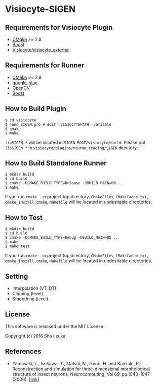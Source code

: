 # Visiocyte-SIGEN

## Requirements for Visiocyte Plugin

* [CMake](https://cmake.org/) >= 2.8
* [Boost](http://www.boost.org/)
* [Visiocyte/visiocyte_external](https://github.com/Visiocyte/visiocyte_external)

## Requirements for Runner

* [CMake](https://cmake.org/) >= 2.8
* [google-glog](https://github.com/google/glog)
* [OpenCV](http://opencv.org/)
* [Boost](http://www.boost.org/)

## How to Build Plugin

```
$ cd visiocyte
$ nano SIGEN.pro # edit `VISIOCYTEPATH` variable
$ qmake
$ make
```

`libSIGEN.*` will be located in `SIGEN_ROOT/visiocyte/build`. Please put `libSIGEN.*` in `visiocyte/plugins/neuron_tracing/SIGEN` directory.

## How to Build Standalone Runner

```
$ mkdir build
$ cd build
$ cmake -DCMAKE_BUILD_TYPE=Release -DBUILD_MAIN=ON ..
$ make
```

If you run `cmake .` in project top directory, `CMakeFiles`, `CMakeCache.txt`, `cmake_install.cmake`, `Makefile` will be located in undesirable directories.

## How to Test

```
$ mkdir build
$ cd build
$ cmake -DCMAKE_BUILD_TYPE=Debug -DBUILD_MAIN=ON ..
$ make
$ make test
```

If you run `cmake .` in project top directory, `CMakeFiles`, `CMakeCache.txt`, `cmake_install.cmake`, `Makefile` will be located in undesirable directories.

## Setting

* Interpolation (VT, DT)
* Clipping (level)
* Smoothing (level)

## License

This software is released under the MIT License.

Copyright (c) 2016 Sho Iizuka

## References

* Yamasaki, T., Isokawa, T., Matsui, N., Ikeno, H. and Kanzaki, R.: Reconstruction and simulation for three-dimensional morphological structure of insect neurons, Neurocomputing, Vol.69, pp.1043-1047 (2006). \[[link](http://dx.doi.org/10.1016/j.neucom.2005.12.042)\]
